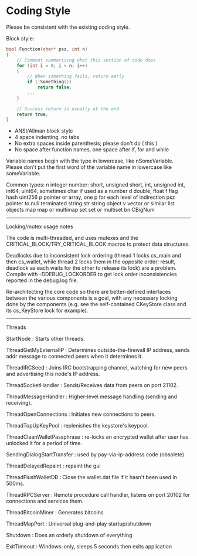 # Coding Style

Please be consistent with the existing coding style.

Block style:

```c++
bool Function(char* psz, int n)
{
    // Comment summarising what this section of code does
    for (int i = 0; i < n; i++)
    {
        // When something fails, return early
        if (!Something())
            return false;
        ...
    }

    // Success return is usually at the end
    return true;
}
```

- ANSI/Allman block style
- 4 space indenting, no tabs
- No extra spaces inside parenthesis; please don't do ( this )
- No space after function names, one space after if, for and while

Variable names begin with the type in lowercase, like nSomeVariable.
Please don't put the first word of the variable name in lowercase like
someVariable.

Common types:
n       integer number: short, unsigned short, int, unsigned int,
            int64, uint64, sometimes char if used as a number
d       double, float
f       flag
hash    uint256
p       pointer or array, one p for each level of indirection
psz     pointer to null terminated string
str     string object
v       vector or similar list objects
map     map or multimap
set     set or multiset
bn      CBigNum

-------------------------
Locking/mutex usage notes

The code is multi-threaded, and uses mutexes and the
CRITICAL_BLOCK/TRY_CRITICAL_BLOCK macros to protect data structures.

Deadlocks due to inconsistent lock ordering (thread 1 locks cs_main
and then cs_wallet, while thread 2 locks them in the opposite order:
result, deadlock as each waits for the other to release its lock) are
a problem. Compile with -DDEBUG_LOCKORDER to get lock order
inconsistencies reported in the debug.log file.

Re-architecting the core code so there are better-defined interfaces
between the various components is a goal, with any necessary locking
done by the components (e.g. see the self-contained CKeyStore class
and its cs_KeyStore lock for example).

-------
Threads

StartNode : Starts other threads.

ThreadGetMyExternalIP : Determines outside-the-firewall IP address,
sends addr message to connected peers when it determines it. 

ThreadIRCSeed : Joins IRC bootstrapping channel, watching for new
peers and advertising this node's IP address. 

ThreadSocketHandler : Sends/Receives data from peers on port 21102.

ThreadMessageHandler : Higher-level message handling (sending and
receiving).

ThreadOpenConnections : Initiates new connections to peers.

ThreadTopUpKeyPool : replenishes the keystore's keypool.

ThreadCleanWalletPassphrase : re-locks an encrypted wallet after user
has unlocked it for a period of time. 

SendingDialogStartTransfer : used by pay-via-ip-address code (obsolete)

ThreadDelayedRepaint : repaint the gui 

ThreadFlushWalletDB : Close the wallet.dat file if it hasn't been used
in 500ms.

ThreadRPCServer : Remote procedure call handler, listens on port 20102
for connections and services them.

ThreadBitcoinMiner : Generates bitcoins

ThreadMapPort : Universal plug-and-play startup/shutdown

Shutdown : Does an orderly shutdown of everything

ExitTimeout : Windows-only, sleeps 5 seconds then exits application
